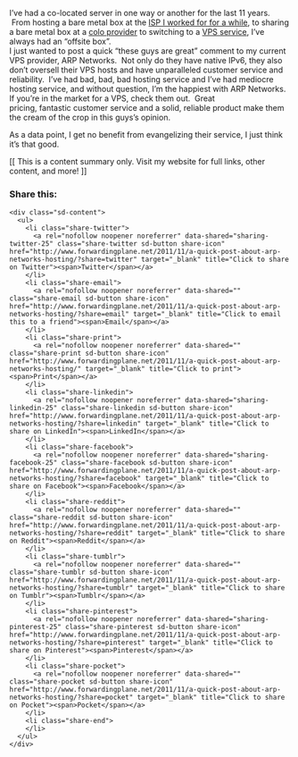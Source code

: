 I&#8217;ve had a co-located server in one way or another for the last 11 years.  From hosting a bare metal box at the [ISP I worked for for a while](http://www.soltec.net/), to sharing a bare metal box at a [colo provider](http://www.google.com/url?sa=t&rct=j&q=layered%20tech&source=web&cd=1&ved=0CDQQFjAA&url=http%3A%2F%2Fwww.layeredtech.com%2F&ei=VTiwTuzyHPGDsgLIy_TCAQ&usg=AFQjCNGHUsG4YWgLSFwAwMC4E6zIIea5FQ&sig2=Xngd4LvUbIBFxPkV-cYvwA) to switching to a [VPS service](http://arpnetworks.com/), I&#8217;ve always had an &#8220;offsite box&#8221;.  
I just wanted to post a quick &#8220;these guys are great&#8221; comment to my current VPS provider, ARP Networks.  Not only do they have native IPv6, they also don&#8217;t oversell their VPS hosts and have unparalleled customer service and reliability.  I&#8217;ve had bad, bad, bad hosting service and I&#8217;ve had mediocre hosting service, and without question, I&#8217;m the happiest with ARP Networks.  
If you&#8217;re in the market for a VPS, check them out.  Great pricing, fantastic customer service and a solid, reliable product make them the cream of the crop in this guys&#8217;s opinion. 

As a data point, I get no benefit from evangelizing their service, I just think it&#8217;s that good.

<div>
  [[ This is a content summary only. Visit my website for full links, other content, and more! ]]
</div>

<div class="sharedaddy sd-sharing-enabled">
  <div class="robots-nocontent sd-block sd-social sd-social-icon-text sd-sharing">
    <h3 class="sd-title">
      Share this:
    </h3>
    
    <div class="sd-content">
      <ul>
        <li class="share-twitter">
          <a rel="nofollow noopener noreferrer" data-shared="sharing-twitter-25" class="share-twitter sd-button share-icon" href="http://www.forwardingplane.net/2011/11/a-quick-post-about-arp-networks-hosting/?share=twitter" target="_blank" title="Click to share on Twitter"><span>Twitter</span></a>
        </li>
        <li class="share-email">
          <a rel="nofollow noopener noreferrer" data-shared="" class="share-email sd-button share-icon" href="http://www.forwardingplane.net/2011/11/a-quick-post-about-arp-networks-hosting/?share=email" target="_blank" title="Click to email this to a friend"><span>Email</span></a>
        </li>
        <li class="share-print">
          <a rel="nofollow noopener noreferrer" data-shared="" class="share-print sd-button share-icon" href="http://www.forwardingplane.net/2011/11/a-quick-post-about-arp-networks-hosting/" target="_blank" title="Click to print"><span>Print</span></a>
        </li>
        <li class="share-linkedin">
          <a rel="nofollow noopener noreferrer" data-shared="sharing-linkedin-25" class="share-linkedin sd-button share-icon" href="http://www.forwardingplane.net/2011/11/a-quick-post-about-arp-networks-hosting/?share=linkedin" target="_blank" title="Click to share on LinkedIn"><span>LinkedIn</span></a>
        </li>
        <li class="share-facebook">
          <a rel="nofollow noopener noreferrer" data-shared="sharing-facebook-25" class="share-facebook sd-button share-icon" href="http://www.forwardingplane.net/2011/11/a-quick-post-about-arp-networks-hosting/?share=facebook" target="_blank" title="Click to share on Facebook"><span>Facebook</span></a>
        </li>
        <li class="share-reddit">
          <a rel="nofollow noopener noreferrer" data-shared="" class="share-reddit sd-button share-icon" href="http://www.forwardingplane.net/2011/11/a-quick-post-about-arp-networks-hosting/?share=reddit" target="_blank" title="Click to share on Reddit"><span>Reddit</span></a>
        </li>
        <li class="share-tumblr">
          <a rel="nofollow noopener noreferrer" data-shared="" class="share-tumblr sd-button share-icon" href="http://www.forwardingplane.net/2011/11/a-quick-post-about-arp-networks-hosting/?share=tumblr" target="_blank" title="Click to share on Tumblr"><span>Tumblr</span></a>
        </li>
        <li class="share-pinterest">
          <a rel="nofollow noopener noreferrer" data-shared="sharing-pinterest-25" class="share-pinterest sd-button share-icon" href="http://www.forwardingplane.net/2011/11/a-quick-post-about-arp-networks-hosting/?share=pinterest" target="_blank" title="Click to share on Pinterest"><span>Pinterest</span></a>
        </li>
        <li class="share-pocket">
          <a rel="nofollow noopener noreferrer" data-shared="" class="share-pocket sd-button share-icon" href="http://www.forwardingplane.net/2011/11/a-quick-post-about-arp-networks-hosting/?share=pocket" target="_blank" title="Click to share on Pocket"><span>Pocket</span></a>
        </li>
        <li class="share-end">
        </li>
      </ul>
    </div>
  </div>
</div>
